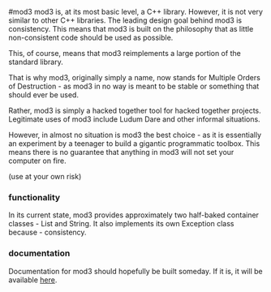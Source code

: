 #mod3
mod3 is, at its most basic level, a C++ library. However, it is not very similar to other C++ libraries. The leading design goal behind mod3 is consistency. This means that mod3 is built on the philosophy that as little non-consistent code should be used as possible.

This, of course, means that mod3 reimplements a large portion of the standard library.

That is why mod3, originally simply a name, now stands for Multiple Orders of Destruction - as mod3 in no way is meant to be stable or something that should ever be used.

Rather, mod3 is simply a hacked together tool for hacked together projects. Legitimate uses of mod3 include Ludum Dare and other informal situations.

However, in almost no situation is mod3 the best choice - as it is essentially an experiment by a teenager to build a gigantic programmatic toolbox. This means there is no guarantee that anything in mod3 will not set your computer on fire.

(use at your own risk)

### functionality
In its current state, mod3 provides approximately two half-baked container classes - List<type> and String. It also implements its own Exception class because - consistency.

### documentation
Documentation for mod3 should hopefully be built someday. If it is, it will be available [here](http://themonsterfromthedeep.github.io/mod3/).
